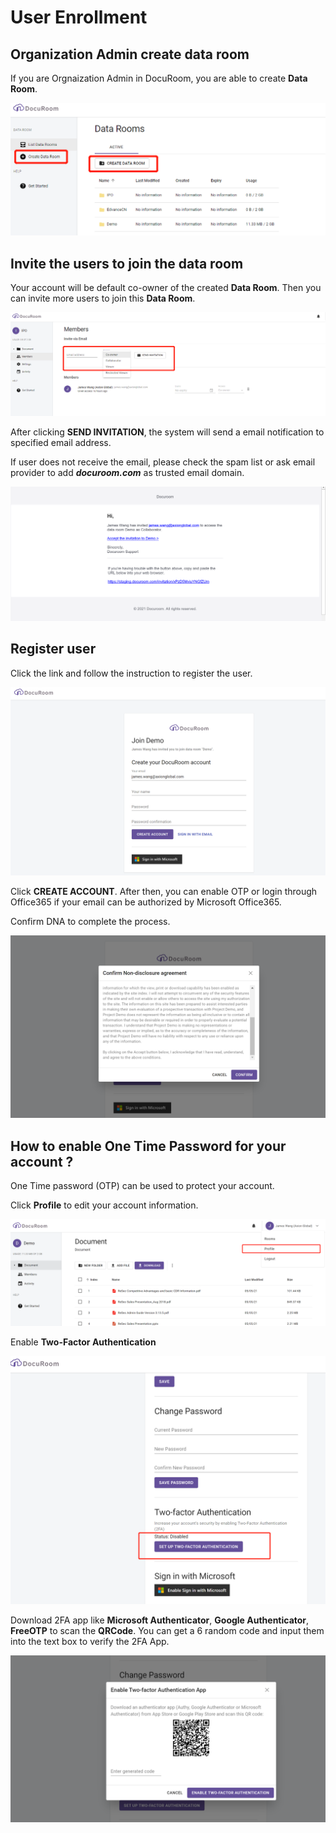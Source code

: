 # User Enrollment

## Organization Admin create data room

If you are Orgnaization Admin in DocuRoom, you are able to create **Data Room**.

![](.gitbook/assets/image%20%2821%29.png)

## Invite the users to join the data room

Your account will be default co-owner of the created **Data Room**. Then you can invite more users to join this **Data Room**.

![](.gitbook/assets/image%20%2820%29.png)

After clicking **SEND INVITATION**, the system will send a email notification to specified email address.

If user does not receive the email, please check the spam list or ask email provider to add _**docuroom.com**_ as trusted email domain.

![](.gitbook/assets/image%20%285%29.png)

## Register user

Click the link and follow the instruction to register the user.

![](.gitbook/assets/image%20%281%29.png)

Click **CREATE ACCOUNT**. After then, you can enable OTP or login through Office365 if your email can be authorized by Microsoft Office365.

Confirm DNA to complete the process.

![](.gitbook/assets/image%20%283%29.png)

## How to enable One Time Password for your account ?

One Time password \(OTP\) can be used to protect your account.

Click **Profile** to edit your account information.

![](.gitbook/assets/image%20%2817%29.png)

Enable **Two-Factor Authentication**

![](.gitbook/assets/image%20%282%29.png)

Download 2FA app like **Microsoft Authenticator**, **Google Authenticator**, **FreeOTP** to scan the **QRCode**. You can get a 6 random code and input them into the text box to verify the 2FA App.

![](.gitbook/assets/image%20%2816%29.png)

